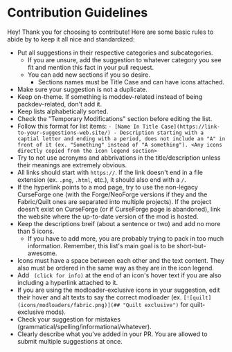 # Contribution Guidelines

Hey! Thank you for choosing to contribute! Here are some basic rules to abide by to keep it all nice and standardized:

* Put all suggestions in their respective categories and subcategories.
  * If you are unsure, add the suggestion to whatever category you see fit and mention this fact in your pull request.
  * You can add new sections if you so desire.
    * Sections names must be Title Case and can have icons attached.
* Make sure your suggestion is not a duplicate.
* Keep on-theme. If something is moddev-related instead of being packdev-related, don't add it.
* Keep lists alphabetically sorted.
* Check the "Temporary Modifications" section before editing the list.
* Follow this format for list items: `- [Name In Title Case](https://link-to-your-suggestions-web.site/) - Description starting with a captial letter and ending with a period, does not include an "A" in front of it (ex. "Something" instead of "A something"). <Any icons directly copied from the icon legend section>`
* Try to not use acronyms and abbrivations in the title/description unless their meanings are extremely obvious.
* All links should start with `https://`. If the link doesn't end in a file extension (ex. `.png`, `.html`, etc.), it should also end with a `/`.
* If the hyperlink points to a mod page, try to use the non-legacy CurseForge one (with the Forge/NeoForge versions if they and the Fabric/Quilt ones are separated into multiple projects). If the project doesn't exist on CurseForge (or if CurseForge page is abandoned), link the website where the up-to-date version of the mod is hosted.
* Keep the descriptions breif (about a sentence or two) and add no more than 5 icons.
  * If you have to add more, you are probably trying to pack in too much information. Remember, this list's main goal is to be short-but-awesome.
* Icons must have a space between each other and the text content. They also must be ordered in the same way as they are in the icon legend.
* Add ` (click for info)` at the end of an icon's hover text if you are also including a hyperlink attached to it.
* If you are using the modloader-exclusive icons in your suggestion, edit their hover and alt texts to say the correct modloader (ex. `[![quilt](icons/modloaders/fabric.png)](## "Quilt exclusive")` for quilt-exclusive mods).
* Check your suggestion for mistakes (grammatical/spelling/informational/whatever).
* Clearly describe what you've added in your PR. You are allowed to submit multiple suggestions at once.

